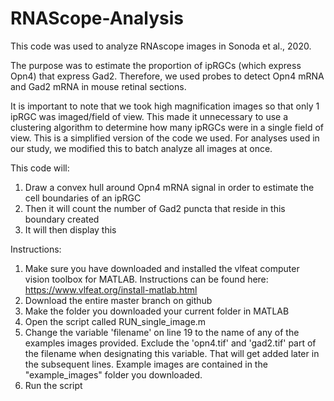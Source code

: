 # RNAScope-Analysis
This code was used to analyze RNAscope images in Sonoda et al., 2020.

The purpose was to estimate the proportion of ipRGCs (which express Opn4) that express Gad2. Therefore, we used probes to detect Opn4 mRNA and Gad2 mRNA in mouse retinal sections.

It is important to note that we took high magnification images so that only 1 ipRGC was imaged/field of view. This made it unnecessary to use a clustering algorithm to determine how many ipRGCs were in a single field of view. This is a simplified version of the code we used. For analyses used in our study, we modified this to batch analyze all images at once.

This code will: 
1. Draw a convex hull around Opn4 mRNA signal in order to estimate the cell boundaries of an ipRGC
2. Then it will count the number of Gad2 puncta that reside in this boundary created
3. It will then display this

Instructions:
1. Make sure you have downloaded and installed the vlfeat computer vision toolbox for MATLAB. Instructions can be found here: https://www.vlfeat.org/install-matlab.html
2. Download the entire master branch on github
3. Make the folder you downloaded your current folder in MATLAB
4. Open the script called RUN_single_image.m
5. Change the variable 'filename' on line 19 to the name of any of the examples images provided. Exclude the 'opn4.tif' and 'gad2.tif' part of the filename when designating this variable. That will get added later in the subsequent lines.
Example images are contained in the "example_images" folder you downloaded.
6. Run the script

